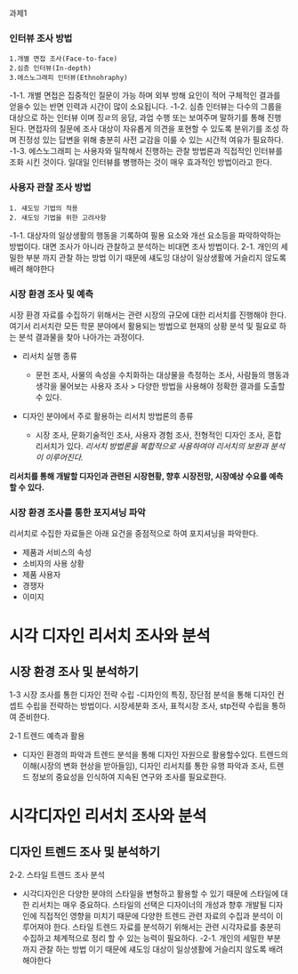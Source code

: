 과제1
### 인터뷰 조사 방법 ###

    1.개별 면접 조사(Face-to-face)
    2.심층 인터뷰(In-depth)
    3.에스노그래피 인터뷰(Ethnohraphy)

-1-1. 개별 면접은 집중적인 질문이 가능 하며 외부 방해 요인이 적어 구체적인 결과를 얻을수 있는 반면 인력과 시간이 많이 소요됩니다.
-1-2. 심층 인터뷰는 다수의 그룹을 대상으로 하는 인터뷰 이며 징ㄹ의 응담, 과업 수행 또는 보여주며 말하기를 통해 진행 된다.
	면접자의 질문에 조사 대상이 자유롭게 의견을 포현할 수 있도록 분위기를 조성 하며 진정성 있는 답변을 위해
	충분히 사전 교감을 이룰 수 있는 시간적 여유가 필요하다.
-1-3. 에스노그래피 는 사용자와 밀착해서 진행하는 관찰 방법론과 직접적인 인터뷰를 조화 시킨 것이다.
	일대일 인터뷰를 병행하는 것이 매우 효과적인 방법이라고 한다.

### 사용자 관찰 조사 방법 ###

    1. 섀도잉 기법의 적용
    2. 섀도잉 기법을 위한 고려사항


-1-1. 대상자의 일상생활의 행동을 기록하여 필용 요소와 개선 요소등을 파악하악하는 방법이다.
	대면 조사가 아니라 관찰하고 분석하는 비대면 조사 방법이다.
2-1. 개인의 세밀한 부분 까지 관찰 하는 방법 이기 때문에 섀도잉 대상이 일상생활에 거슬리지 않도록 배려 해야한다

### 시장 환경 조사 및 예측 ###
시장 환경 자료를 수집하기 위해서는 관련 시장의 규모에 대한 리서치를 진행해야 한다. 여기서 리서치란 모든 학문 분야에서 활용되는 방법으로 현재의 상황 분석 및 필요로 하는 분석 결과물을 찾아 나아가는 과정이다.

* 리서치 실행 종류
  * 문헌 조사, 사물의 속성을 수치화하는 대상물을 측정하는 조사, 사람들의 행동과 생각을 물어보는 사용자 조사 > 다양한 방법을 사용해야 정확한 결과를 도출할 수 있다.

* 디자인 분야에서 주로 활용하는 리서치 방법론의 종류
  * 시장 조사, 문화기술적인 조사, 사용자 경험 조사, 전형적인 디자인 조사, 혼합 리서치가 있다. _리서치 방법론을 복합적으로 사용하여야 리서치의 보완과 분석이 이루어진다._

**리서치를 통해 개발할 디자인과 관련된 시장현황, 향후 시장전망, 시장예상 수요를 예측할 수 있다.**

### 시장 환경 조사를 통한 포지셔닝 파악 ###
리서치로 수집한 자료들은 아래 요건을 중점적으로 하여 포지셔닝을 파악한다.

- 제품과 서비스의 속성
- 소비자의 사용 상황
- 제품 사용자
- 경쟁자
- 이미지
# 시각 디자인 리서치 조사와 분석
## 시장 환경 조사 및 분석하기

1-3 시장 조사를 통한 디자인 전략 수립
-디자인의 특징, 장단점 분석을 통해 디자인 컨셉트 수립을 전략하는 방법이다.
 시장세분화 조사, 표적시장 조사, stp전략 수립을 통하여 준비한다.

2-1 트렌드 예측과 활용
- 디자인 환경의 파악과 트렌드 분석을 통해 디자인 자원으로 활용할수있다.
 트렌드의 이해(시장의 변화 현상을 받아들임), 디자인 리서치를 통한 유행 파악과 조사, 트렌드 정보의 중요성을 인식하여 지속된 연구와 조사를 필요로한다.


# 시각디자인 리서치 조사와 분석

## 디자인 트렌드 조사 및 분석하기

2-2. 스타일 트렌드 조사 분석
- 시각디자인은 다양한 분야의 스타일을 변형하고 활용할 수 있기 때문에 스타일에 대한 리서치는 매우 중요하다.
스타일의 선택은 디자이너의 개성과 향후 개발될 디자인에 직접적인 영향을 미치기 때문에 다양한 트렌드 관련 자료의 수집과 분석이 이루어져야 한다.
스타일 트렌드 자료를 분석하기 위해서는 관련 시각자료를 충분히 수집하고 체계적으로 정리 할 수 있는 능력이 필요하다.
-2-1. 개인의 세밀한 부분 까지 관찰 하는 방법 이기 때문에 섀도잉 대상이 일상생활에 거슬리지 않도록 배려 해야한다

